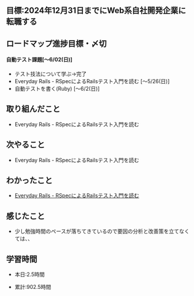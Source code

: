 ## 目標:2024年12月31日までにWeb系自社開発企業に転職する

## ロードマップ進捗目標・〆切
#### 自動テスト課題[～6/02(日)]
* テスト技法について学ぶ→完了
* Everyday Rails - RSpecによるRailsテスト入門を読む [〜5/26(日)]
* 自動テストを書く(Ruby) [〜6/2(日)]

## 取り組んだこと
- Everyday Rails - RSpecによるRailsテスト入門を読む


## 次やること
- Everyday Rails - RSpecによるRailsテスト入門を読む

## わかったこと
* [Everyday Rails - RSpecによるRailsテスト入門を読む](https://cherry-beat-86e.notion.site/Everyday-Rails-RSpec-Rails-b7a70475745646338e6dab1f0ab50e73?pvs=4)


## 感じたこと
* 少し勉強時間のペースが落ちてきているので要因の分析と改善策を立てなくては、、

## 学習時間
- 本日:2.5時間

- 累計:902.5時間